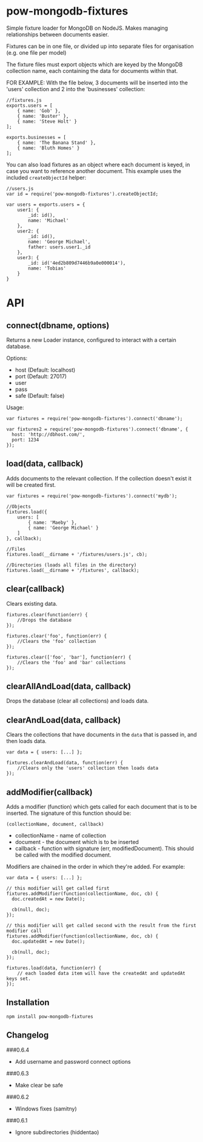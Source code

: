 pow-mongodb-fixtures
=================

Simple fixture loader for MongoDB on NodeJS.  Makes managing relationships between documents easier.

Fixtures can be in one file, or divided up into separate files for organisation 
(e.g. one file per model)

The fixture files must export objects which are keyed by the MongoDB collection name, each
containing the data for documents within that.

FOR EXAMPLE:
With the file below, 3 documents will be inserted into the 'users' collection and 2 into the 'businesses' collection:

    //fixtures.js
    exports.users = [
        { name: 'Gob' },
        { name: 'Buster' },
        { name: 'Steve Holt' }
    ];

    exports.businesses = [
        { name: 'The Banana Stand' },
        { name: 'Bluth Homes' }
    ];


You can also load fixtures as an object where each document is keyed, in case you want to reference another document. This example uses the included `createObjectId` helper:

    //users.js
    var id = require('pow-mongodb-fixtures').createObjectId;

    var users = exports.users = {
        user1: {
            _id: id(),
            name: 'Michael'
        },
        user2: {
            _id: id(),
            name: 'George Michael',
            father: users.user1._id
        },
        user3: {
            _id: id('4ed2b809d7446b9a0e000014'),
            name: 'Tobias'
        }
    }


API
===

connect(dbname, options)
------------------------

Returns a new Loader instance, configured to interact with a certain database.

Options:

- host (Default: localhost)
- port (Default: 27017)
- user
- pass
- safe (Default: false)

Usage:

    var fixtures = require('pow-mongodb-fixtures').connect('dbname');
    
    var fixtures2 = require('pow-mongodb-fixtures').connect('dbname', {
      host: 'http://dbhost.com/',
      port: 1234
    });


load(data, callback)
--------------------

Adds documents to the relevant collection. If the collection doesn't exist it will be created first.

    var fixtures = require('pow-mongodb-fixtures').connect('mydb');
    
    //Objects
    fixtures.load({
        users: [
            { name: 'Maeby' },
            { name: 'George Michael' }
        ]
    }, callback);

    //Files
    fixtures.load(__dirname + '/fixtures/users.js', cb);

    //Directories (loads all files in the directory)
    fixtures.load(__dirname + '/fixtures', callback);


clear(callback)
---------------

Clears existing data.

    fixtures.clear(function(err) {
        //Drops the database
    });
    
    fixtures.clear('foo', function(err) {
        //Clears the 'foo' collection
    });
    
    fixtures.clear(['foo', 'bar'], function(err) {
        //Clears the 'foo' and 'bar' collections
    });
    

clearAllAndLoad(data, callback)
----------------------------

Drops the database (clear all collections) and loads data.


clearAndLoad(data, callback)
----------------------------

Clears the collections that have documents in the `data` that is passed in, and then loads data.

    var data = { users: [...] };
    
    fixtures.clearAndLoad(data, function(err) {
        //Clears only the 'users' collection then loads data
    });
    

addModifier(callback)
----------------------------

Adds a modifier (function) which gets called for each document that is to be inserted. The signature of this function
should be:

    (collectionName, document, callback)

* collectionName - name of collection
* document - the document which is to be inserted
* callback - function with signature (err, modifiedDocument). This should be called with the modified document.

Modifiers are chained in the order in which they're added. For example:


    var data = { users: [...] };

    // this modifier will get called first
    fixtures.addModifier(function(collectionName, doc, cb) {
      doc.createdAt = new Date();

      cb(null, doc);
    });

    // this modifier will get called second with the result from the first modifier call
    fixtures.addModifier(function(collectionName, doc, cb) {
      doc.updatedAt = new Date();

      cb(null, doc);
    });

    fixtures.load(data, function(err) {
        // each loaded data item will have the createdAt and updatedAt keys set.
    });


Installation
------------

	npm install pow-mongodb-fixtures


Changelog
---------

###0.6.4
- Add username and password connect options

###0.6.3
- Make clear be safe

###0.6.2
- Windows fixes (samitny)

###0.6.1
- Ignore subdirectories (hiddentao)
